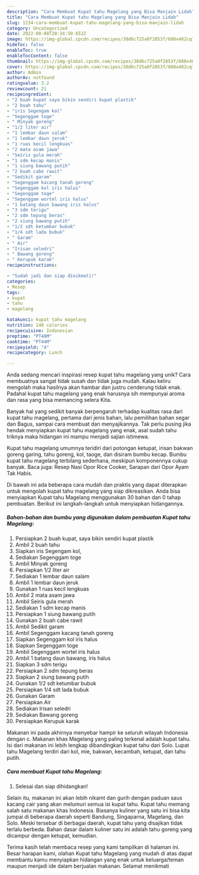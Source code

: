 ```yaml
---
description: "Cara Membuat Kupat tahu Magelang yang Bisa Manjain Lidah"
title: "Cara Membuat Kupat tahu Magelang yang Bisa Manjain Lidah"
slug: 1234-cara-membuat-kupat-tahu-magelang-yang-bisa-manjain-lidah
category: Uncategorized
date: 2022-08-08T20:34:50.652Z
image: https://img-global.cpcdn.com/recipes/38d6c725a0f2853f/680x482cq70/kupat-tahu-magelang-foto-resep-utama.jpg
hideToc: false
enableToc: true
enableTocContent: false
thumbnail: https://img-global.cpcdn.com/recipes/38d6c725a0f2853f/680x482cq70/kupat-tahu-magelang-foto-resep-utama.jpg
cover: https://img-global.cpcdn.com/recipes/38d6c725a0f2853f/680x482cq70/kupat-tahu-magelang-foto-resep-utama.jpg
author: Admin
authorAv: notfound
ratingvalue: 3.2
reviewcount: 21
recipeingredient:
- "2 buah kupat saya bikin sendiri kupat plastik"
- "2 buah tahu"
- "iris Segengam kol"
- "Segenggam toge"
- " Minyak goreng"
- "1/2 liter air"
- "1 lembar daun salam"
- "1 lembar daun jeruk"
- "1 ruas kecil lengkuas"
- "2 mata asam jawa"
- "Seiris gula merah"
- "1 sdm kecap manis"
- "1 siung bawang putih"
- "2 buah cabe rawit"
- "Sedikit garam"
- "Segenggam kacang tanah goreng"
- "Segenggam kol iris halus"
- "Segenggam toge"
- "Segenggam wortel iris halus"
- "1 batang daun bawang iris halus"
- "3 sdm terigu"
- "2 sdm tepung beras"
- "2 siung bawang putih"
- "1/2 sdt ketumbar bubuk"
- "1/4 sdt lada bubuk"
- " Garam"
- " Air"
- "Irisan seledri"
- " Bawang goreng"
- " Kerupuk karak"
recipeinstructions:

- "Sudah jadi dan siap dinikmati!"
categories:
- Resep
tags:
- kupat
- tahu
- magelang

katakunci: kupat tahu magelang 
nutrition: 140 calories
recipecuisine: Indonesian
preptime: "PT40M"
cooktime: "PT44M"
recipeyield: "4"
recipecategory: Lunch

---
```





Anda sedang mencari inspirasi resep kupat tahu magelang yang unik? Cara membuatnya sangat tidak susah dan tidak juga mudah. Kalau keliru mengolah maka hasilnya akan hambar dan justru cenderung tidak enak. Padahal kupat tahu magelang yang enak harusnya sih mempunyai aroma dan rasa yang bisa memancing selera Kita.





Banyak hal yang sedikit banyak berpengaruh terhadap kualitas rasa dari kupat tahu magelang, pertama dari jenis bahan, lalu pemilihan bahan segar dan Bagus, sampai cara membuat dan menyajikannya. Tak perlu pusing jika hendak menyiapkan kupat tahu magelang yang enak,      asal sudah tahu triknya maka hidangan ini mampu menjadi sajian istimewa.














Kupat tahu magelang umumnya teridiri dari potongan ketupat, irisan bakwan goreng garing, tahu goreng, kol, taoge, dan disiram bumbu kecap. Bumbu kupat tahu magelang terbilang sederhana, meskipun komponennya cukup banyak. Baca juga: Resep Nasi Opor Rice Cooker, Sarapan dari Opor Ayam Tak Habis.






Di bawah ini ada beberapa cara mudah dan praktis yang dapat diterapkan untuk mengolah kupat tahu magelang yang siap dikreasikan. Anda bisa menyiapkan Kupat tahu Magelang menggunakan 30 bahan dan 0 tahap pembuatan. Berikut ini langkah-langkah untuk menyiapkan hidangannya.

<!--inarticleads1-->

##### Bahan-bahan dan bumbu yang digunakan dalam pembuatan Kupat tahu Magelang:

1. Persiapkan 2 buah kupat, saya bikin sendiri kupat plastik
1. Ambil 2 buah tahu
1. Siapkan iris Segengam kol,
1. Sediakan Segenggam toge
1. Ambil  Minyak goreng
1. Persiapkan 1/2 liter air
1. Sediakan 1 lembar daun salam
1. Ambil 1 lembar daun jeruk
1. Gunakan 1 ruas kecil lengkuas
1. Ambil 2 mata asam jawa
1. Ambil Seiris gula merah
1. Sediakan 1 sdm kecap manis
1. Persiapkan 1 siung bawang putih
1. Gunakan 2 buah cabe rawit
1. Ambil Sedikit garam
1. Ambil Segenggam kacang tanah goreng
1. Siapkan Segenggam kol iris halus
1. Siapkan Segenggam toge
1. Ambil Segenggam wortel iris halus
1. Ambil 1 batang daun bawang, iris halus
1. Siapkan 3 sdm terigu
1. Persiapkan 2 sdm tepung beras
1. Siapkan 2 siung bawang putih
1. Gunakan 1/2 sdt ketumbar bubuk
1. Persiapkan 1/4 sdt lada bubuk
1. Gunakan  Garam
1. Persiapkan  Air
1. Sediakan Irisan seledri
1. Sediakan  Bawang goreng
1. Persiapkan  Kerupuk karak


Makanan ini pada akhirnya menyebar hampir ke seluruh wilayah Indonesia dengan c. Makanan khas Magelang yang paling terkenal adalah kupat tahu. Isi dari makanan ini lebih lengkap dibandingkan kupat tahu dari Solo. Lupat tahu Magelang terdiri dari kol, mie, bakwan, kecambah, ketupat, dan tahu putih. 

<!--inarticleads2-->

##### Cara membuat Kupat tahu Magelang:


1. Selesai dan siap dihidangkan!

Selain itu, makanan ini akan lebih nikamt dan gurih dengan paduan saus kacang cair yang akan melumuri semua isi kupat tahu. Kupat tahu memang salah satu makanan khas Indonesia. Biasanya kuliner yang satu ini bisa kita jumpai di beberapa daerah seperti Bandung, Singaparna, Magelang, dan Solo. Meski tersebar di berbagai daerah, kupat tahu yang disajikan tidak terlalu berbeda. Bahan dasar dalam kuliner satu ini adalah tahu goreng yang dicampur dengan ketupat, kemudian. 

Terima kasih telah membaca resep yang kami tampilkan di halaman ini. Besar harapan kami, olahan Kupat tahu Magelang yang mudah di atas dapat membantu kamu menyiapkan hidangan yang enak untuk keluarga/teman maupun menjadi ide dalam berjualan makanan. Selamat menikmati
